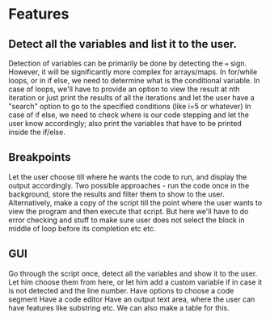 # Features
## Detect all the variables and list it to the user. 
Detection of variables can be primarily be done by detecting the `=` sign. However, it will be significantly more complex for arrays/maps. 
In for/while loops, or in if else, we need to determine what is the conditional variable. 
In case of loops, we'll have to provide an option to view the result at nth iteration or just print the results of all the iterations and let the user have a "search" option to go to the specified conditions (like i=5 or whatever)
In case of if else, we need to check where is our code stepping and let the user know accordingly; also print the variables that have to be printed inside the if/else.

## Breakpoints 
Let the user choose till where he wants the code to run, and display the output accordingly. 
Two possible approaches - run the code once in the background, store the results and filter them to show to the user. Alternatively, make a copy of the script till the point where the user wants to view the program and then execute that script. But here we'll have to do error checking and stuff to make sure user does not select the block in middle of loop before its completion etc etc. 

## GUI
Go through the script once, detect all the variables and show it to the user. Let him choose them from here, or let him add a custom variable if in case it is not detected and the line number. 
Have options to choose a code segment
Have a code editor
Have an output text area, where the user can have features like substring etc. We can also make a table for this. 
